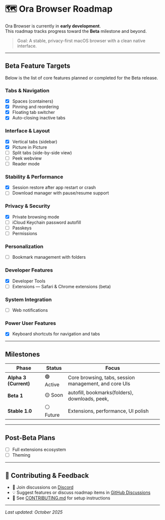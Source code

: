 # 🗺️ Ora Browser Roadmap

Ora Browser is currently in **early development**.  
This roadmap tracks progress toward the **Beta** milestone and beyond.

> Goal: A stable, privacy-first macOS browser with a clean native interface.

---

## Beta Feature Targets

Below is the list of core features planned or completed for the Beta release.

### Tabs & Navigation
- [x] Spaces (containers)
- [x] Pinning and reordering
- [x] Floating tab switcher
- [x] Auto-closing inactive tabs

### Interface & Layout
- [x] Vertical tabs (sidebar)
- [x] Picture in Picture
- [ ] Split tabs (side-by-side view)
- [ ] Peek webview
- [ ] Reader mode

### Stability & Performance
- [x] Session restore after app restart or crash
- [ ] Download manager with pause/resume support

### Privacy & Security
- [x] Private browsing mode
- [ ] iCloud Keychain password autofill
- [ ] Passkeys
- [ ] Permissions

### Personalization
- [ ] Bookmark management with folders

### Developer Features
- [x] Developer Tools
- [ ] Extensions — Safari & Chrome extensions (beta)

### System Integration
- [ ] Web notifications

### Power User Features
- [x] Keyboard shortcuts for navigation and tabs

---

## Milestones

| Phase | Status | Focus |
|--------|---------|--------|
| **Alpha 3 (Current)** | 🟢 Active | Core browsing, tabs, session management, and core UIs |
| **Beta 1** | 🟡 Soon | autofill, bookmarks(folders), downloads, peek,  |
| **Stable 1.0** | ⚪ Future | Extensions, performance, UI polish |

---

## Post‑Beta Plans
- [ ] Full extensions ecosystem
- [ ] Theming

---

## 🤝 Contributing & Feedback
- 💬 Join discussions on [Discord](https://discord.gg/9aZWH52Zjm)  
- 💡 Suggest features or discuss roadmap items in [GitHub Discussions](https://github.com/the-ora/browser/discussions)  
- 📘 See [CONTRIBUTING.md](./CONTRIBUTING.md) for setup instructions

---

_Last updated: October 2025_
